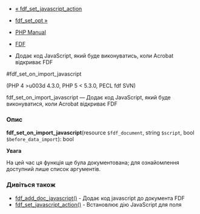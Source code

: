 - [«
fdf_set_javascript_action](function.fdf-set-javascript-action.md)
- [fdf_set_opt »](function.fdf-set-opt.md)

- [PHP Manual](index.md)
- [FDF](ref.fdf.md)
- Додає код JavaScript, який буде виконуватись, коли Acrobat
відкриває FDF

#fdf_set_on_import_javascript

(PHP 4 \>u003d 4.3.0, PHP 5 \< 5.3.0, PECL fdf SVN)

fdf_set_on_import_javascript — Додає код JavaScript, який буде
виконуватися, коли Acrobat відкриває FDF

### Опис

**fdf_set_on_import_javascript**(resource `$fdf_document`, string
`$script`, bool `$before_data_import`): bool

**Увага**

На цей час ця функція ще була документована; для
ознайомлення доступний лише список аргументів.

### Дивіться також

- [fdf_add_doc_javascript()](function.fdf-add-doc-javascript.md) -
Додає код javascript до документа FDF
- [fdf_set_javascript_action()](function.fdf-set-javascript-action.md) -
Встановлює дію JavaScript для поля
